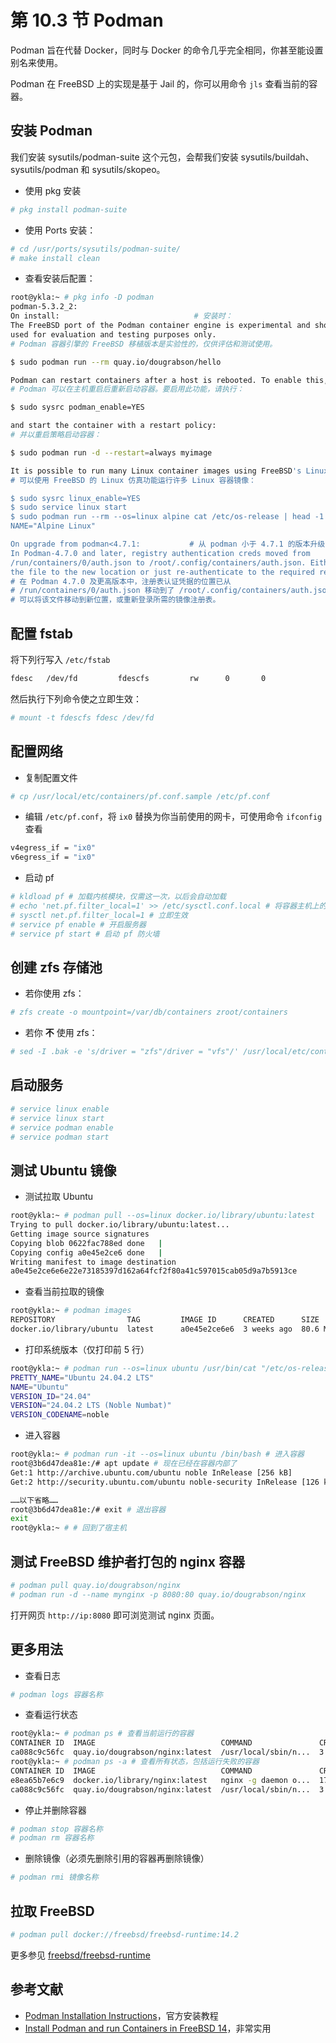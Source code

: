 # 第 10.3 节 Podman

Podman 旨在代替 Docker，同时与 Docker 的命令几乎完全相同，你甚至能设置别名来使用。

Podman 在 FreeBSD 上的实现是基于 Jail 的，你可以用命令 `jls` 查看当前的容器。

## 安装 Podman

我们安装 sysutils/podman-suite 这个元包，会帮我们安装 sysutils/buildah、sysutils/podman 和 sysutils/skopeo。

- 使用 pkg 安装

```sh
# pkg install podman-suite
```

- 使用 Ports 安装：

```sh
# cd /usr/ports/sysutils/podman-suite/ 
# make install clean
```

- 查看安装后配置：


```sh
root@ykla:~ # pkg info -D podman
podman-5.3.2_2:
On install:                              # 安装时：
The FreeBSD port of the Podman container engine is experimental and should be
used for evaluation and testing purposes only.
# Podman 容器引擎的 FreeBSD 移植版本是实验性的，仅供评估和测试使用。

$ sudo podman run --rm quay.io/dougrabson/hello

Podman can restart containers after a host is rebooted. To enable this, use:
# Podman 可以在主机重启后重新启动容器。要启用此功能，请执行：

$ sudo sysrc podman_enable=YES

and start the container with a restart policy:
# 并以重启策略启动容器：

$ sudo podman run -d --restart=always myimage

It is possible to run many Linux container images using FreeBSD's Linux emulation:
# 可以使用 FreeBSD 的 Linux 仿真功能运行许多 Linux 容器镜像：

$ sudo sysrc linux_enable=YES
$ sudo service linux start
$ sudo podman run --rm --os=linux alpine cat /etc/os-release | head -1
NAME="Alpine Linux"

On upgrade from podman<4.7.1:           # 从 podman 小于 4.7.1 的版本升级时：
In Podman-4.7.0 and later, registry authentication creds moved from
/run/containers/0/auth.json to /root/.config/containers/auth.json. Either move
the file to the new location or just re-authenticate to the required registries.
# 在 Podman 4.7.0 及更高版本中，注册表认证凭据的位置已从
# /run/containers/0/auth.json 移动到了 /root/.config/containers/auth.json。
# 可以将该文件移动到新位置，或重新登录所需的镜像注册表。
```


## 配置 fstab

将下列行写入 `/etc/fstab`

```sh
fdesc   /dev/fd         fdescfs         rw      0       0
```

然后执行下列命令使之立即生效：

```sh
# mount -t fdescfs fdesc /dev/fd
```

## 配置网络

- 复制配置文件

```sh
# cp /usr/local/etc/containers/pf.conf.sample /etc/pf.conf
```

- 编辑 `/etc/pf.conf`，将 `ix0` 替换为你当前使用的网卡，可使用命令 `ifconfig` 查看

```sh
v4egress_if = "ix0"
v6egress_if = "ix0"
```

- 启动 pf

```sh
# kldload pf # 加载内核模块，仅需这一次，以后会自动加载
# echo 'net.pf.filter_local=1' >> /etc/sysctl.conf.local # 将容器主机上的连接重定向到容器内部运行
# sysctl net.pf.filter_local=1 # 立即生效
# service pf enable # 开启服务器
# service pf start # 启动 pf 防火墙
```

## 创建 zfs 存储池

- 若你使用 zfs：

```sh
# zfs create -o mountpoint=/var/db/containers zroot/containers
```

- 若你 **不** 使用 zfs：

```sh
# sed -I .bak -e 's/driver = "zfs"/driver = "vfs"/' /usr/local/etc/containers/storage.conf
```


## 启动服务

```sh
# service linux enable
# service linux start
# service podman enable
# service podman start
```


## 测试 Ubuntu 镜像

- 测试拉取 Ubuntu

```sh
root@ykla:~ # podman pull --os=linux docker.io/library/ubuntu:latest
Trying to pull docker.io/library/ubuntu:latest...
Getting image source signatures
Copying blob 0622fac788ed done   |
Copying config a0e45e2ce6 done   |
Writing manifest to image destination
a0e45e2ce6e6e22e73185397d162a64fcf2f80a41c597015cab05d9a7b5913ce
```

- 查看当前拉取的镜像

```sh
root@ykla:~ # podman images
REPOSITORY                TAG         IMAGE ID      CREATED      SIZE
docker.io/library/ubuntu  latest      a0e45e2ce6e6  3 weeks ago  80.6 MB
```

- 打印系统版本（仅打印前 5 行）

```sh
root@ykla:~ # podman run --os=linux ubuntu /usr/bin/cat "/etc/os-release" | head -5
PRETTY_NAME="Ubuntu 24.04.2 LTS"
NAME="Ubuntu"
VERSION_ID="24.04"
VERSION="24.04.2 LTS (Noble Numbat)"
VERSION_CODENAME=noble
```

- 进入容器

```sh
root@ykla:~ # podman run -it --os=linux ubuntu /bin/bash # 进入容器
root@3b6d47dea81e:/# apt update # 现在已经在容器内部了
Get:1 http://archive.ubuntu.com/ubuntu noble InRelease [256 kB]
Get:2 http://security.ubuntu.com/ubuntu noble-security InRelease [126 kB]

……以下省略……
root@3b6d47dea81e:/# exit # 退出容器
exit
root@ykla:~ # # 回到了宿主机
```

## 测试 FreeBSD 维护者打包的 nginx 容器


```sh
# podman pull quay.io/dougrabson/nginx
# podman run -d --name mynginx -p 8080:80 quay.io/dougrabson/nginx
```

打开网页 `http://ip:8080` 即可浏览测试 nginx 页面。

## 更多用法

- 查看日志

```sh
# podman logs 容器名称
```

- 查看运行状态

```sh
root@ykla:~ # podman ps # 查看当前运行的容器
CONTAINER ID  IMAGE                            COMMAND               CREATEDSTATUS        PORTS                 NAMES
ca088c9c56fc  quay.io/dougrabson/nginx:latest  /usr/local/sbin/n...  3 minutes agoUp 3 minutes  0.0.0.0:8080->80/tcp  mynginx
root@ykla:~ # podman ps -a # 查看所有状态，包括运行失败的容器
CONTAINER ID  IMAGE                            COMMAND               CREATED STATUS                     PORTS                              NAMES
e8ea65b7e6c9  docker.io/library/nginx:latest   nginx -g daemon o...  17 minutes ago Exited (0) 292 years ago   0.0.0.0:8080->80/tcp               nginx-test
ca088c9c56fc  quay.io/dougrabson/nginx:latest  /usr/local/sbin/n...  3 minutes ago Up 3 minutes               0.0.0.0:8080->80/tcp               mynginx
```

- 停止并删除容器

```sh
# podman stop 容器名称
# podman rm 容器名称
```

- 删除镜像（必须先删除引用的容器再删除镜像）

```sh
# podman rmi 镜像名称
```

## 拉取 FreeBSD

```sh
# podman pull docker://freebsd/freebsd-runtime:14.2
```

更多参见 [freebsd/freebsd-runtime](https://hub.docker.com/r/freebsd/freebsd-runtime/tags)

## 参考文献

- [Podman Installation Instructions](https://podman.io/docs/installation)，官方安装教程
- [Install Podman and run Containers in FreeBSD 14](https://cloudspinx.com/install-podman-and-run-containers-in-freebsd/)，非常实用
